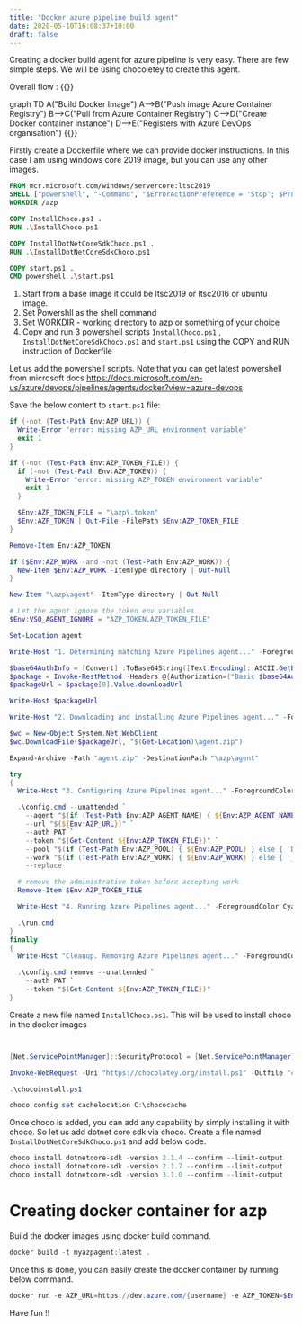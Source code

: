 ```yaml
---
title: "Docker azure pipeline build agent"
date: 2020-05-10T16:08:37+10:00
draft: false
---  
```


Creating a docker build agent for azure pipeline is very easy. There are few simple steps. We will be using chocoletey to create this agent. 

Overall flow :
{{<mermaid>}}

graph TD
  A("Build Docker Image")
  A-->B("Push image Azure Container Registry")
  B-->C("Pull from Azure Container Registry")
  C-->D("Create Docker container instance")
  D-->E("Registers with Azure DevOps organisation")
{{</mermaid>}}

Firstly create a Dockerfile where we can provide docker instructions. In this case I am using windows core 2019 image, but you can use any other images. 

```Dockerfile
FROM mcr.microsoft.com/windows/servercore:ltsc2019
SHELL ["powershell", "-Command", "$ErrorActionPreference = 'Stop'; $ProgressPreference = 'SilentlyContinue';"]
WORKDIR /azp

COPY InstallChoco.ps1 .
RUN .\InstallChoco.ps1 

COPY InstallDotNetCoreSdkChoco.ps1 .
RUN .\InstallDotNetCoreSdkChoco.ps1

COPY start.ps1 .
CMD powershell .\start.ps1

```

1. Start from a base image it could be ltsc2019 or ltsc2016 or ubuntu image.
2. Set Powershll as the shell command 
3. Set WORKDIR - working directory to azp or something of your choice
4. Copy and run 3 powershell scripts `InstallChoco.ps1` , `InstallDotNetCoreSdkChoco.ps1` and `start.ps1` using the COPY and RUN instruction of Dockerfile

Let us add the powershell scripts. Note that you can get latest powershell from microsoft docs https://docs.microsoft.com/en-us/azure/devops/pipelines/agents/docker?view=azure-devops.

Save the below content to `start.ps1` file:

```Powershell
if (-not (Test-Path Env:AZP_URL)) {
  Write-Error "error: missing AZP_URL environment variable"
  exit 1
}

if (-not (Test-Path Env:AZP_TOKEN_FILE)) {
  if (-not (Test-Path Env:AZP_TOKEN)) {
    Write-Error "error: missing AZP_TOKEN environment variable"
    exit 1
  }

  $Env:AZP_TOKEN_FILE = "\azp\.token"
  $Env:AZP_TOKEN | Out-File -FilePath $Env:AZP_TOKEN_FILE
}

Remove-Item Env:AZP_TOKEN

if ($Env:AZP_WORK -and -not (Test-Path Env:AZP_WORK)) {
  New-Item $Env:AZP_WORK -ItemType directory | Out-Null
}

New-Item "\azp\agent" -ItemType directory | Out-Null

# Let the agent ignore the token env variables
$Env:VSO_AGENT_IGNORE = "AZP_TOKEN,AZP_TOKEN_FILE"

Set-Location agent

Write-Host "1. Determining matching Azure Pipelines agent..." -ForegroundColor Cyan

$base64AuthInfo = [Convert]::ToBase64String([Text.Encoding]::ASCII.GetBytes(":$(Get-Content ${Env:AZP_TOKEN_FILE})"))
$package = Invoke-RestMethod -Headers @{Authorization=("Basic $base64AuthInfo")} "$(${Env:AZP_URL})/_apis/distributedtask/packages/agent?platform=win-x64&`$top=1"
$packageUrl = $package[0].Value.downloadUrl

Write-Host $packageUrl

Write-Host "2. Downloading and installing Azure Pipelines agent..." -ForegroundColor Cyan

$wc = New-Object System.Net.WebClient
$wc.DownloadFile($packageUrl, "$(Get-Location)\agent.zip")

Expand-Archive -Path "agent.zip" -DestinationPath "\azp\agent"

try
{
  Write-Host "3. Configuring Azure Pipelines agent..." -ForegroundColor Cyan

  .\config.cmd --unattended `
    --agent "$(if (Test-Path Env:AZP_AGENT_NAME) { ${Env:AZP_AGENT_NAME} } else { ${Env:computername} })" `
    --url "$(${Env:AZP_URL})" `
    --auth PAT `
    --token "$(Get-Content ${Env:AZP_TOKEN_FILE})" `
    --pool "$(if (Test-Path Env:AZP_POOL) { ${Env:AZP_POOL} } else { 'Default' })" `
    --work "$(if (Test-Path Env:AZP_WORK) { ${Env:AZP_WORK} } else { '_work' })" `
    --replace

  # remove the administrative token before accepting work
  Remove-Item $Env:AZP_TOKEN_FILE

  Write-Host "4. Running Azure Pipelines agent..." -ForegroundColor Cyan

  .\run.cmd
}
finally
{
  Write-Host "Cleanup. Removing Azure Pipelines agent..." -ForegroundColor Cyan

  .\config.cmd remove --unattended `
    --auth PAT `
    --token "$(Get-Content ${Env:AZP_TOKEN_FILE})"
}
```

Create a new file named `InstallChoco.ps1`. This will be used to install choco in the docker images

```Powershell


[Net.ServicePointManager]::SecurityProtocol = [Net.ServicePointManager]::SecurityProtocol -bor "Tls12"

Invoke-WebRequest -Uri "https://chocolatey.org/install.ps1" -Outfile "chocoinstall.ps1"

.\chocoinstall.ps1

choco config set cachelocation C:\chococache

```

Once choco is added, you can add any capability by simply installing it with choco. So let us add dotnet core sdk via choco. Create a file named `InstallDotNetCoreSdkChoco.ps1` and add below code. 

``` Powershell
choco install dotnetcore-sdk -version 2.1.4 --confirm --limit-output 
choco install dotnetcore-sdk -version 2.1.7 --confirm --limit-output 
choco install dotnetcore-sdk -version 3.1.0 --confirm --limit-output 

```

# Creating docker container for azp

Build the docker images using docker build command.

```Powershell
docker build -t myazpagent:latest .
```

Once this is done, you can easily create the docker container by running below command. 

```Powershell
docker run -e AZP_URL=https://dev.azure.com/{username} -e AZP_TOKEN=$Env:AZP_TOKEN -e AZP_AGENT_NAME=$Env:AZP_Build_Agent_Name -e AZP_POOL=$Env:AZP_POOL myazpagent:latest

```


Have fun !!

